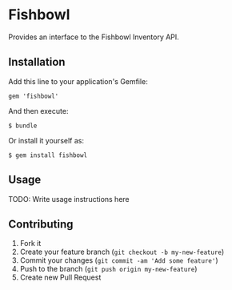 # Fishbowl

Provides an interface to the Fishbowl Inventory API.

## Installation

Add this line to your application's Gemfile:

    gem 'fishbowl'

And then execute:

    $ bundle

Or install it yourself as:

    $ gem install fishbowl

## Usage

TODO: Write usage instructions here

## Contributing

1. Fork it
2. Create your feature branch (`git checkout -b my-new-feature`)
3. Commit your changes (`git commit -am 'Add some feature'`)
4. Push to the branch (`git push origin my-new-feature`)
5. Create new Pull Request
